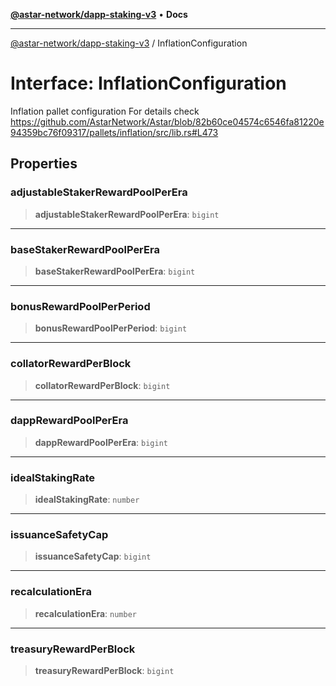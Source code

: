 [**@astar-network/dapp-staking-v3**](../README.md) • **Docs**

***

[@astar-network/dapp-staking-v3](../globals.md) / InflationConfiguration

# Interface: InflationConfiguration

Inflation pallet configuration
For details check https://github.com/AstarNetwork/Astar/blob/82b60ce04574c6546fa81220e94359bc76f09317/pallets/inflation/src/lib.rs#L473

## Properties

### adjustableStakerRewardPoolPerEra

> **adjustableStakerRewardPoolPerEra**: `bigint`

***

### baseStakerRewardPoolPerEra

> **baseStakerRewardPoolPerEra**: `bigint`

***

### bonusRewardPoolPerPeriod

> **bonusRewardPoolPerPeriod**: `bigint`

***

### collatorRewardPerBlock

> **collatorRewardPerBlock**: `bigint`

***

### dappRewardPoolPerEra

> **dappRewardPoolPerEra**: `bigint`

***

### idealStakingRate

> **idealStakingRate**: `number`

***

### issuanceSafetyCap

> **issuanceSafetyCap**: `bigint`

***

### recalculationEra

> **recalculationEra**: `number`

***

### treasuryRewardPerBlock

> **treasuryRewardPerBlock**: `bigint`
